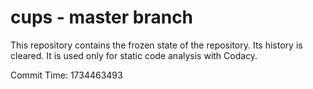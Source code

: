 # cups - master branch

This repository contains the frozen state of the repository.
Its history is cleared. It is used only for static code
analysis with Codacy.

Commit Time: 1734463493